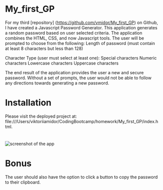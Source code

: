 # My_first_GP

For my third [repository] (https://github.com/vmidor/My_first_GP) on Github, I have created a Javascript Password Generator. This application generates a random password based on user selected criteria. The application combines the HTML, CSS, and now Javascript tools. The user will be prompted to choose from the following:
Length of password (must contain at least 8 characters but less than 128)

Character Type (user must select at least one): Special characters Numeric characters Lowercase characters Uppercase characters

The end result of the application provides the user a new and secure password. Without a set of prompts, the user would not be able to follow any directions towards generating a new password.

# Installation
Please visit the deployed project at: file:///Users/viktoriiamidor/CodingBootcamp/homework/My_first_GP/index.html.
# 
![screenshot of the app](/My_first_GP/Demo-screenshot.jpg)

# Bonus
The user should also have the option to click a button to copy the password to their clipboard.
 
